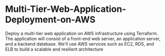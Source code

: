 # Multi-Tier-Web-Application-Deployment-on-AWS
Deploy a multi-tier web application on AWS infrastructure using Terraform. The application will consist of a front-end web server, an application server, and a backend database. We'll use AWS services such as EC2, RDS, and ELB to build a scalable and resilient architecture
